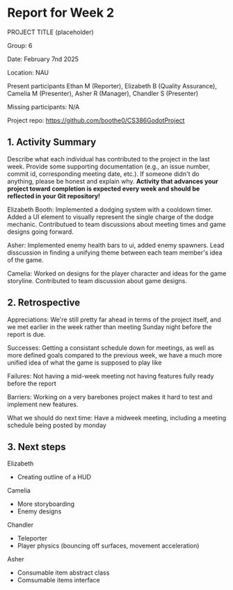 # Report for Week 2

PROJECT TITLE (placeholder)

Group: 6

Date: February 7nd 2025

Location: NAU

Present participants Ethan M (Reporter), Elizabeth B (Quality Assurance), Camelia M (Presenter), Asher R (Manager), Chandler S (Presenter)

Missing participants: N/A

Project repo: https://github.com/boothe0/CS386GodotProject

## 1.  Activity Summary

Describe what each individual has contributed to the project in the last week.  Provide some supporting documentation (e.g., an issue number, commit id, corresponding meeting date, etc.).  If someone didn't do anything, please be honest and explain why. **Activity that advances your project toward completion is expected every week and should be reflected in your Git repository!**

Elizabeth Booth: Implemented a dodging system with a cooldown timer. Added a UI element to visually represent the single charge of the dodge mechanic. Contributued
to team discussions about meeting times and game designs going forward.

Asher: Implemented enemy health bars to ui, added enemy spawners. Lead disscussion in finding a unifying theme between each team member's idea of the game.

Camelia: Worked on designs for the player character and ideas for the game storyline. Contributed to team discussion about game designs.

## 2. Retrospective

Appreciations: 
We're still pretty far ahead in terms of the project itself, and we met earlier in the week rather than meeting Sunday night before the report is due.

Successes: 
Getting a consistant schedule down for meetings, as well as more defined goals compared to the previous week, we have a much more unified idea of what the game is supposed to play like

Failures: Not having a mid-week meeting not having features fully ready before the report

Barriers: Working on a very barebones project makes it hard to test and implement new features.

What we should do next time: Have a midweek meeting, including a meeting schedule being posted by monday

## 3. Next steps
Elizabeth

- Creating outline of a HUD

Camelia

- More storyboarding
- Enemy designs

Chandler

- Teleporter
- Player physics (bouncing off surfaces, movement acceleration)

Asher

- Consumable item abstract class
- Comsumable items interface
